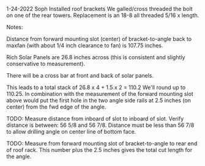 1-24-2022
Soph Installed roof brackets
We galled/cross threaded the bolt on one of the rear towers.  Replacement is an 18-8 all threaded 5/16 x length.

Notes:

Distance from forward mounting slot (center) of bracket-to-angle back to maxfan (with about 1/4 inch clearance to fan) is 107.75 inches.

Rich Solar Panels are 26.8 inches across (this is consistent and slightly conservative to measurement).

There will be a cross bar at front and back of solar panels.

This leads to a total stack of 26.8 x 4 + 1.5 x 2 = 110.2  We'll round up to 110.25.  In combination with the measurement of the forward mounting slot above would put the first hole in the two angle side rails at 2.5 inches (on center) from the fwd edge of the angle.

TODO:
Measure distance from inboard of slot to inboard of slot.  Verify distance is between: 56 5/8 and 56 7/8.  Distance must be less than 56 7/8 to allow drilling angle on center line of bottom face.

TODO:
Measure from forward mounting slot of bracket-to-angle to rear end of roof rack.  This number plus the 2.5 inches gives the total cut length for the angle.
